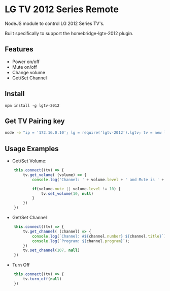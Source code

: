 # LG TV 2012 Series Remote

NodeJS module to control LG 2012 Series TV's.

Built specifically to support the homebridge-lgtv-2012 plugin.

## Features
* Power on/off
* Mute on/off
* Change volume
* Get/Set Channel 

## Install
```npm install -g lgtv-2012```

## Get TV Pairing key
```bash 
node -e "ip = '172.16.0.10'; lg = require('lgtv-2012').lgtv; tv = new lg({host: ip}); tv.pair_request()"
```

## Usage Examples

- Get/Set Volume:
```js
    this.connect((tv) => {
        tv.get_volume( (volume) => {
            console.log('Channel: ' + volume.level + ' and Mute is ' + volume.mute? 'On':'Off')

            if(volume.mute || volume.level != 10) {
                tv.set_volume(10, null)
            }
        })
    })
```

- Get/Set Channel
```js
    this.connect((tv) => {
        tv.get_channel( (channel) => {
            console.log(`Channel: #${channel.number} ${channel.title}`);
            console.log(`Program: ${channel.program}`);
        })
        tv.set_channel(107, null)
    })
```

- Turn Off
```js
    this.connect((tv) => {
        tv.turn_off(null)
    })
```
